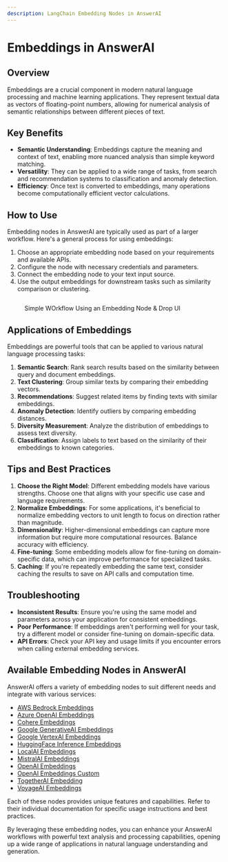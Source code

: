 ```yaml
---
description: LangChain Embedding Nodes in AnswerAI
---
```


# Embeddings in AnswerAI

## Overview

Embeddings are a crucial component in modern natural language processing and machine learning applications. They represent textual data as vectors of floating-point numbers, allowing for numerical analysis of semantic relationships between different pieces of text.

## Key Benefits

-   **Semantic Understanding**: Embeddings capture the meaning and context of text, enabling more nuanced analysis than simple keyword matching.
-   **Versatility**: They can be applied to a wide range of tasks, from search and recommendation systems to classification and anomaly detection.
-   **Efficiency**: Once text is converted to embeddings, many operations become computationally efficient vector calculations.

## How to Use

Embedding nodes in AnswerAI are typically used as part of a larger workflow. Here's a general process for using embeddings:

1. Choose an appropriate embedding node based on your requirements and available APIs.
2. Configure the node with necessary credentials and parameters.
3. Connect the embedding node to your text input source.
4. Use the output embeddings for downstream tasks such as similarity comparison or clustering.

<!-- TODO: Add a screenshot of a simple workflow using an embedding node -->
<figure><img src="/.gitbook/assets/screenshots/uredis embedding cache in a workflow.png" alt="" /><figcaption><p> Simple WOrkflow Using an Embedding Node   &#x26; Drop UI</p></figcaption></figure>

## Applications of Embeddings

Embeddings are powerful tools that can be applied to various natural language processing tasks:

1. **Semantic Search**: Rank search results based on the similarity between query and document embeddings.
2. **Text Clustering**: Group similar texts by comparing their embedding vectors.
3. **Recommendations**: Suggest related items by finding texts with similar embeddings.
4. **Anomaly Detection**: Identify outliers by comparing embedding distances.
5. **Diversity Measurement**: Analyze the distribution of embeddings to assess text diversity.
6. **Classification**: Assign labels to text based on the similarity of their embeddings to known categories.

## Tips and Best Practices

1. **Choose the Right Model**: Different embedding models have various strengths. Choose one that aligns with your specific use case and language requirements.
2. **Normalize Embeddings**: For some applications, it's beneficial to normalize embedding vectors to unit length to focus on direction rather than magnitude.
3. **Dimensionality**: Higher-dimensional embeddings can capture more information but require more computational resources. Balance accuracy with efficiency.
4. **Fine-tuning**: Some embedding models allow for fine-tuning on domain-specific data, which can improve performance for specialized tasks.
5. **Caching**: If you're repeatedly embedding the same text, consider caching the results to save on API calls and computation time.

## Troubleshooting

-   **Inconsistent Results**: Ensure you're using the same model and parameters across your application for consistent embeddings.
-   **Poor Performance**: If embeddings aren't performing well for your task, try a different model or consider fine-tuning on domain-specific data.
-   **API Errors**: Check your API key and usage limits if you encounter errors when calling external embedding services.

## Available Embedding Nodes in AnswerAI

AnswerAI offers a variety of embedding nodes to suit different needs and integrate with various services:

-   [AWS Bedrock Embeddings](aws-bedrock-embeddings.md)
-   [Azure OpenAI Embeddings](azure-openai-embeddings.md)
-   [Cohere Embeddings](cohere-embeddings.md)
-   [Google GenerativeAI Embeddings](googlegenerativeai-embeddings.md)
-   [Google VertexAI Embeddings](googlevertexai-embeddings.md)
-   [HuggingFace Inference Embeddings](huggingface-inference-embeddings.md)
-   [LocalAI Embeddings](localai-embeddings.md)
-   [MistralAI Embeddings](mistralai-embeddings.md)
-   [OpenAI Embeddings](openai-embeddings.md)
-   [OpenAI Embeddings Custom](openai-embeddings-custom.md)
-   [TogetherAI Embedding](togetherai-embedding.md)
-   [VoyageAI Embeddings](voyageai-embeddings.md)

Each of these nodes provides unique features and capabilities. Refer to their individual documentation for specific usage instructions and best practices.

<!-- TODO: Add a comparison table of different embedding nodes with their key features -->

By leveraging these embedding nodes, you can enhance your AnswerAI workflows with powerful text analysis and processing capabilities, opening up a wide range of applications in natural language understanding and generation.
